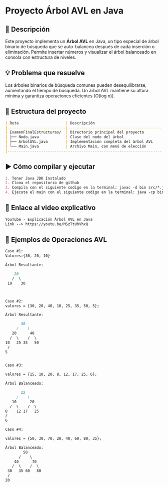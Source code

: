 # Proyecto Árbol AVL en Java

## 📌 Descripción

Este proyecto implementa un **Árbol AVL** en Java, un tipo especial de árbol binario de búsqueda que se auto-balancea después de cada inserción o eliminación. Permite insertar números y visualizar el árbol balanceado en consola con estructura de niveles.

## 💡 Problema que resuelve

Los árboles binarios de búsqueda comunes pueden desequilibrarse, aumentando el tiempo de búsqueda. Un árbol AVL mantiene su altura mínima y garantiza operaciones eficientes (O(log n)).

## 📁 Estructura del proyecto
```markdown
| Ruta                     | Descripción                              |
|--------------------------|------------------------------------------|
| ExamenFinalEstructuras/  | Directorio principal del proyecto        |
| ├── Nodo.java            | Clase del nodo del árbol                 |
| ├── ArbolAVL.java        | Implementación completa del árbol AVL    |
| └── Main.java            | Archivo Main, con menú de elección       |
|---------------------------------------------------------------------|

```
## ▶️ Cómo compilar y ejecutar
```markdown
1. Tener Java JDK Instalado
2. Clona el repositorio de github
3. Compila con el siguiente codigo en la terminal: javac -d bin src/*.java
4. Ejecuta el main con el siguiente codigo en la terminal: java -cp bin Main
```
## 🎥 Enlace al video explicativo
```markdown
YouTube - Explicación Árbol AVL en Java 
Link --> https://youtu.be/MSzTtUhVhxQ
```


## 🌳 Ejemplos de Operaciones AVL
```markdown
Caso #1:
Valores:{30, 20, 10}

Árbol Resultante:

    20
   /  \
 10    30



Caso #2:
valores = {30, 20, 40, 10, 25, 35, 50, 5};

Árbol Resultante:

       30
     /    \
   20      40
  /  \    /  \
10   25 35   50
 /
5


Caso #3:

valores = {15, 10, 20, 8, 12, 17, 25, 6};

Árbol Balanceado:

       15
     /    \
   10      20
  /  \    /  \
8    12 17   25
/
6

Caso #4:

valores = {50, 30, 70, 20, 40, 60, 80, 35};

Árbol Balanceado:
        50
      /    \
    40      70
   /  \    /  \
 30   35 60   80
 /
20

